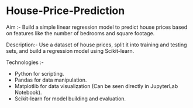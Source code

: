 # House-Price-Prediction
Aim :-
 Build a simple linear regression model to predict house prices based on features like the number of bedrooms and square footage.

Description:-
Use a dataset of house prices, split it into training and testing sets, and build a regression model using Scikit-learn.

Technologies :-
- Python for scripting.
- Pandas for data manipulation.
- Matplotlib for data visualization (Can be seen directly in JupyterLab Notebook).
- Scikit-learn for model building and evaluation.
